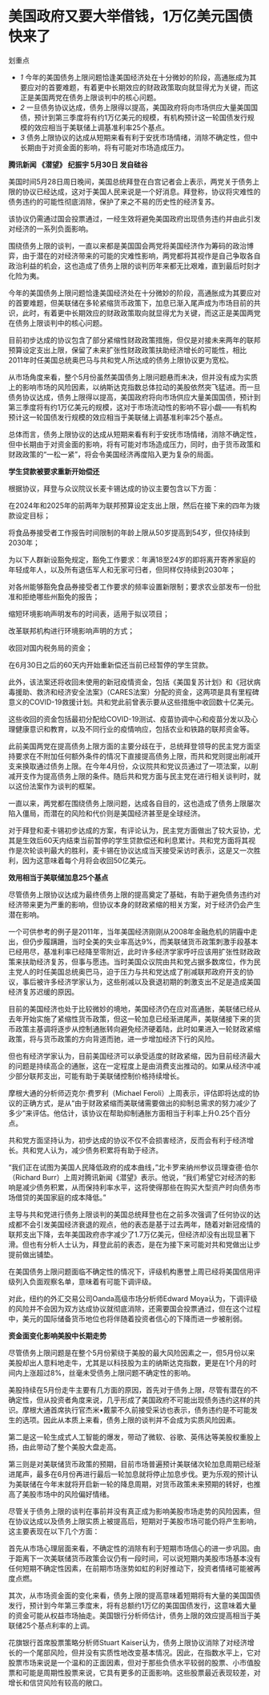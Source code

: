 # 美国政府又要大举借钱，1万亿美元国债快来了

划重点

  * _1_ 今年的美国债务上限问题恰逢美国经济处在十分微妙的阶段，高通胀成为其要应对的首要难题，有着更中长期效应的财政政策取向就显得尤为关键，而这正是美国两党在债务上限谈判中的核心问题。
  * _2_ 一旦债务协议达成，债务上限得以提高，美国政府将向市场供应大量美国国债，预计到第三季度将有约1万亿美元的规模，有机构预计这一轮国债发行规模的效应相当于美联储上调基准利率25个基点。
  * _3_ 债务上限协议的达成从短期来看有利于安抚市场情绪，消除不确定性，但中长期由于对资金面的影响，将有可能对市场造成压力。

**腾讯新闻 《潜望》 纪振宇 5月30日 发自硅谷**

美国时间5月28日周日晚间，美国总统拜登在白宫记者会上表示，两党关于债务上限的协议已经达成，这对于美国人民来说是一个好消息。拜登称，协议将灾难性的债务违约的可能性彻底消除，保护了来之不易的历史性的经济复苏。

该协议仍需通过国会投票通过，一经生效将避免美国政府出现债务违约并由此引发对经济的一系列负面影响。

围绕债务上限的谈判，一直以来都是美国国会两党将美国经济作为筹码的政治博弈，由于潜在的对经济带来的可能的灾难性影响，两党都将其视作是自己争取各自政治利益的机会，这也造成了债务上限的谈判历年来都无比艰难，直到最后时刻才化险为夷。

今年的美国债务上限问题恰逢美国经济处在十分微妙的阶段，高通胀成为其要应对的首要难题，但美联储在多轮紧缩货币政策下，加息已渐入尾声成为市场目前的共识，此时，有着更中长期效应的财政政策取向就显得尤为关键，而这正是美国两党在债务上限谈判中的核心问题。

目前初步达成的协议包含了部分紧缩性财政政策措施，但仅是对接未来两年的联邦预算设定支出上限，保留了未来扩张性财政政策扶助经济增长的可能性，相比2011年时任美国总统奥巴马与共和党人所达成的债务上限协议更为宽松。

从市场角度来看，整个5月份虽然美国债务上限问题悬而未决，但并没有成为实质上的影响市场的风险因素，以纳斯达克指数总体拉动的美股依然突飞猛进。而一旦债务协议达成，债务上限得以提高，美国政府将向市场供应大量美国国债，预计到第三季度将有约1万亿美元的规模，这对于市场流动性的影响不容小觑——有机构预计这一轮国债发行规模的效应相当于美联储上调基准利率25个基点。

总体而言，债务上限协议的达成从短期来看有利于安抚市场情绪，消除不确定性，但中长期由于对资金面的影响，将有可能对市场造成压力，同时，由于货币政策和财政政策的“一松一紧”，将会令美国经济再度陷入更为复杂的局面。

**学生贷款被要求重新开始偿还**

根据协议，拜登与众议院议长麦卡锡达成的协议主要包含以下方面：

在2024年和2025年的前两年为联邦预算设定支出上限，然后在接下来的四年为拨款设定目标；

将食品券接受者工作报告时间限制的年龄上限从50岁提高到54岁，但仅持续到2030年；

为以下人群新设豁免规定，豁免工作要求：年满18至24岁的即将离开寄养家庭的年轻成年人，以及所有退伍军人和无家可归者，但同样仅持续到2030年；

对各州能够豁免食品券接受者工作要求的频率设置新限制；要求农业部发布一份批准和拒绝哪些州豁免的报告；

缩短环境影响声明发布的时间表，适用于拟议项目；

改革联邦机构进行环境影响声明的方式；

收回对国内税务局的资金；

在6月30日之后的60天内开始重新偿还当前已经暂停的学生贷款。

此外，该法案还将收回未使用的新冠疫情资金，包括《美国复苏计划》和《冠状病毒援助、救济和经济安全法案》（CARES法案）分配的资金，这两项是具有里程碑意义的COVID-19救援计划。共和党此前曾表示要从这些措施中收回数十亿美元。

这些收回的资金包括最初分配给COVID-19测试、疫苗协调中心和疫苗分发以及心理健康意识和教育，以及不同行业的疫情响应，包括农业和铁路的联邦资金等。

此前美国两党在提高债务上限方面的主要分歧在于，总统拜登领导的民主党方面坚持要求在不附加任何额外条件的情况下直接提高债务上限，而共和党则提出削减开支来换取通过债务上限。在今年4月份，众议院共和党议员通过了一项法案，以削减开支作为提高债务上限的条件。随后共和党方面与民主党在进行相关谈判时，就以这份法案作为谈判的框架。

一直以来，两党都在围绕债务上限问题，达成各自目的，这也造成了债务上限屡次陷入僵局，而潜在的风险和代价则是美国经济甚至是全球经济。

对于拜登和麦卡锡初步达成的方案，有评论认为，民主党方面做出了较大妥协，尤其是生效后60天内结束当前暂停的学生贷款偿还和利息累计。共和党方面将其视作是次轮谈判最大的胜利，麦卡锡在协议达成当天接受采访时表示，这是又一次胜利，因为这意味着每个月将会收回50亿美元。

**效用相当于美联储加息25个基点**

尽管债务上限协议达成为最终债务上限的提高奠定了基础，有助于避免债务违约对经济带来更为严重的影响，但协议本身的财政紧缩的相关方案，对于经济仍会产生潜在影响。

一个可供参考的例子是2011年，当年美国经济刚刚从2008年金融危机的阴霾中走出，但仍步履蹒跚，当时全美的失业率高达9%，而美联储货币政策刺激手段基本已经用尽，基准利率已经降至零附近，此时许多经济学家呼吁应该用扩张性财政政策来扶助经济复苏，但事与愿违。当时美国众议院由共和党占据多数席位，作为民主党人的时任美国总统奥巴马，迫于压力与共和党达成了削减联邦政府开支的协议，事后被许多经济学家认为，这些削减以及衰退初期的刺激支出不足是造成美国经济复苏迟缓的原因。

目前的美国经济也处于比较微妙的境地，美国经济仍在应对高通胀，美联储已经从去年开始实施了紧缩性货币政策，但这一轮加息已经渐进尾声，美联储接下来的货币政策主基调将逐步从控制通胀转向避免经济硬着陆，此时如果进入一轮财政紧缩政策，将与货币政策的方向背道而驰，进一步增加经济下行的风险。

但也有经济学家认为，目前美国经济可以承受适度的财政紧缩，因为目前经济最大的问题是持续高企的通胀，这在一定程度上是由消费支出推动的。如果从经济中减少部分联邦支出，可能有助于美联储控制价格持续增长。

摩根大通的分析师迈克尔·费罗利（Michael
Feroli）上周表示，评估即将达成的协议的正确方式，是从“由于财政紧缩而美联储需要做出的抑制总需求的努力减少了多少”来评估。他估计，该协议在帮助抑制通胀方面相当于利率上升0.25个百分点。

共和党方面坚持认为，初步达成的协议不仅不会损害经济，反而会有利于经济增长。共和党人认为，减少债务积累将有助于经济。

“我们正在试图为美国人民降低政府的成本曲线，”北卡罗来纳州参议员理查德·伯尔（Richard
Burr）上周对腾讯新闻《潜望》表示。他说，“我们希望它对经济的影响是减少债务积累，从而保持利率水平，这将使得那些在购买大型资产时向债务市场借贷的美国家庭的成本降低。”

主导与共和党进行债务上限谈判的美国总统拜登也在之前多次强调了任何协议的达成都不会引发美国经济衰退的观点，他的表态是基于过去两年，随着对新冠疫情的联邦支出下降，去年美国政府赤字减少了1.7万亿美元，但经济却没有出现显著下滑。但也有分析人士认为，拜登此前的表态，是在为接下来可能对共和党做出让步提前做出铺垫。

在美国债务上限问题面临不确定性的情况下，评级机构惠誉上周已经将美国信用评级列入负面观察名单，意味着有可能下调评级。

对此，纽约的外汇交易公司Oanda高级市场分析师Edward
Moya认为，下调评级的风险并不会因为双方达成协议就彻底消除，还需要国会投票通过，但在这个过程中，美元的国际储备货币地位也将伴随着投资者信心的下降而进一步被削弱。

**资金面变化影响美股中长期走势**

尽管债务上限问题是在整个5月份萦绕于美股的最大风险因素之一，但5月份以来美股却出人意料地走牛，尤其是以科技股为主的纳斯达克指数，更是在1个月的时间内上涨超过8%，丝毫未受债务上限问题不确定性的影响。

美股持续在5月份走牛主要有几方面的原因，首先对于债务上限，尽管有潜在的不确定性，但从投资者角度来说，几乎形成了美国政府不可能出现债务违约这样的共识。摩根大通首席执行官杰米•戴蒙不久前接受采访也表示，债务违约是不可能发生的选项。因此从本质上来看，债务上限的谈判并不会成为实质风险因素。

第二是这一轮生成式人工智能的爆发，带动了微软、谷歌、英伟达等美股权重股上扬，由此带动了整个美股大盘走高。

第三则是对美联储货币政策的预期，目前市场普遍预计美联储次轮加息周期已经渐进尾声，最多在6月份再进行最后一轮加息就将停止加息步伐。更为乐观的预计认为美联储在今年末就将开启新一轮的降息周期，对货币政策未来预期的转好，也推高了美股市场中的风险偏好情绪。

尽管关于债务上限的谈判在事前并没有真正成为影响美股市场走势的风险因素，但在协议达成以及债务上限实质上被提高后，短期对于美股市场可能仍将产生影响，这主要表现在以下几个方面：

首先从市场心理层面来看，不确定性的消除有利于短期市场信心的进一步巩固。由于距离下一次美联储货币政策会议仍有一段时间，可以说短期内美股市场基本没有任何短期不确定性因素，在前期市场涨势如虹的利好推动下，投资者情绪可能被再度点燃。

其次，从市场资金面的变化来看，债务上限的提高意味着短期将有大量的美国国债发行，预计到今年第三季度末，将有总额约1万亿的美国国债发行，这意味着大量的资金可能从权益市场抽走。美国银行分析师估计，债务上限的效应提高相当于美联储25个基点利率的上调。

花旗银行首席股票策略分析师Stuart
Kaiser认为，债务上限协议消除了对经济增长的一个尾部风险，但并没有实质性地改变基本情况。因此，在指数水平上，它对股票市场来说是一个温和的正面因素，但对于那些负债水平较弱的股票、小市值股票和可能是周期性股票来说，它具有更多的正面影响。这些股票最近表现较差，对增长和信贷风险有较高的敞口。

